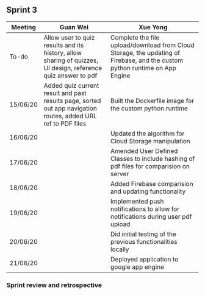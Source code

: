 ## Sprint 3

Meeting|Guan Wei|Xue Yong
---|---------|----------
To-do|Allow user to quiz results and its history, allow sharing of quizzes, UI design, reference quiz answer to pdf| Complete the file upload/download from Cloud Storage, the updating of Firebase, and the custom python runtime on App Engine
15/06/20|Added quiz current result and past results page, sorted out app navigation routes, added URL ref to PDF files| Built the Dockerfile image for the custom python runtime
16/06/20||Updated the algorithm for Cloud Storage manipulation
17/06/20||Amended User Defined Classes to include hashing of pdf files for comparision on server
18/06/20||Added Firebase comparision and updating functionality
19/06/20||Implemented push notifications to allow for notifications during user pdf upload
20/06/20||Did initial testing of the previous functionalities locally 
21/06/20||Deployed application to google app engine

### Sprint review and retrospective 